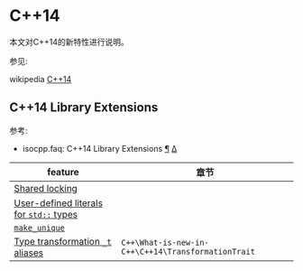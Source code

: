 # C++14

本文对C++14的新特性进行说明。

参见:

wikipedia [C++14](https://en.wikipedia.org/wiki/C%2B%2B14)

## C++14 Library Extensions

参考:

- isocpp.faq: C++14 Library Extensions [¶](https://isocpp.org/wiki/faq/cpp14-library) [Δ](https://isocpp.org/wiki/faq/cpp14-library#)

| feature                                                      | 章节                                               |
| ------------------------------------------------------------ | -------------------------------------------------- |
| [Shared locking](https://isocpp.org/wiki/faq/cpp14-library#shared-locking) |                                                    |
| [User-defined literals for `std::` types](https://isocpp.org/wiki/faq/cpp14-library#std-udls) |                                                    |
| [`make_unique`](https://isocpp.org/wiki/faq/cpp14-library#make-unique) |                                                    |
| [Type transformation `_t` aliases](https://isocpp.org/wiki/faq/cpp14-library#type-transformation-aliases) | `C++\What-is-new-in-C++\C++14\TransformationTrait` |

